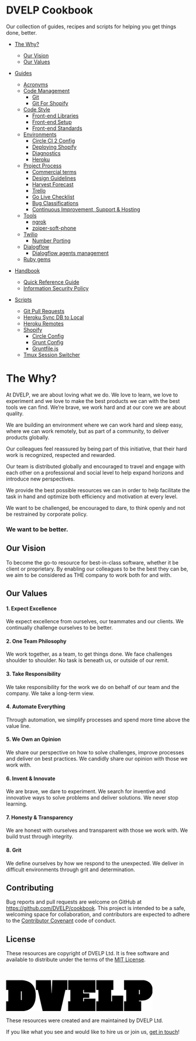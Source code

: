 # DVELP Cookbook

Our collection of guides, recipes and scripts for helping you get things done,
better.

* [The Why?](#the-why)
  * [Our Vision](#our-vision)
  * [Our Values](#our-values)

* [Guides](/guides)
  * [Acronyms](/guides/acronyms.md)
  * [Code Management](/guides/code-management)
    * [Git](/guides/code-management/git.md)
    * [Git For Shopify](/guides/code-management/git-shopify.md)
  * [Code Style](/guides/code-style)
    * [Front-end Libraries](/guides/code-style/frontend-libraries.md)
    * [Front-end Setup](/guides/code-style/frontend-setup.md)
    * [Front-end Standards](/guides/code-style/frontend-standards.md)
  * [Environments](/guides/environments)
    * [Circle CI 2 Config](/guides/environments/circle-ci-2.md)
    * [Deploying Shopify](/guides/environments/deploying-shopify.md)
    * [Diagnostics](/guides/environments/diagnostics.md)
    * [Heroku](/guides/environments/heroku-pipeline.md)
  * [Project Process](/guides/project-process/Readme.md)
    * [Commercial terms](/guides/project-process/commercial-terms.md)
    * [Design Guidelines](/guides/project-process/design-guidelines.md)
    * [Harvest Forecast](/guides/project-process/harvest-forecast.md)
    * [Trello](/guides/project-process/trello.md)
    * [Go Live Checklist](/guides/project-process/go-live-checklist.md)
    * [Bug Classifications](/guides/project-process/bug-classifications.md)
    * [Continuous Improvement, Support & Hosting](/guides/project-process/continuous-improvement-support-and-hosting.md)
  * [Tools](/guides/tools)
    * [ngrok](/guides/tools/ngrok.md)
    * [zoiper-soft-phone](/guides/tools/zoiper-soft-phone.md)
  * [Twilio](/guides/twilio)
    * [Number Porting](/guides/twilio/number-porting.md)
  * [Dialogflow](/guides/dialogflow)
    * [Dialogflow agents management](/guides/dialogflow/agents_management.md)
  * [Ruby gems](/guides/ruby-gems)


* [Handbook](/handbook)
  * [Quick Reference Guide](/handbook/quick-reference.md)
  * [Information Security Policy](/handbook/information-security/README.md)

* [Scripts](/scripts)
  * [Git Pull Requests](/scripts/git_merge_pull_request.sh)
  * [Heroku Sync DB to Local](/scripts/heroku_sync_db_to_local.sh)
  * [Heroku Remotes](/scripts/git_heroku_add.sh)
  * [Shopify](/scripts/shopify)
    * [Circle Config](/scripts/shopify/circle.yml)
    * [Grunt Config](/scripts/shopify/config.yml)
    * [Gruntfile.js](/scripts/shopify/gruntfile.js)
  * [Tmux Session Switcher](/scripts/tmux-session-switch.sh)

# The Why?

At DVELP, we are about loving what we do. We love to learn, we love to
experiment and we love to make the best products we can with the best tools we
can find. We’re brave, we work hard and at our core we are about quality.

We are building an environment where we can work hard and sleep easy, where we
can work remotely, but as part of a community, to deliver products globally.

Our colleagues feel reassured by being part of this initiative, that their hard
work is recognized, respected and rewarded.

Our team is distributed globally and encouraged to travel and engage with each
other on a professional and social level to help expand horizons and introduce
new perspectives.

We provide the best possible resources we can in order to help facilitate the
task in hand and optimize both efficiency and motivation at every level.

We want to be challenged, be encouraged to dare, to think openly and not be
restrained by corporate policy.

### We want to be better.

## Our Vision

To become the go-to resource for best-in-class software, whether it be client or
proprietary. By enabling our colleagues to be the best they can be, we aim to be
considered as THE company to work both for and with.


## Our Values

#### 1. Expect Excellence
We expect excellence from ourselves, our teammates and our clients. We
continually challenge ourselves to be better.


#### 2. One Team Philosophy
We work together, as a team, to get things done. We face challenges shoulder to
shoulder. No task is beneath us, or outside of our remit.


#### 3. Take Responsibility
We take responsibility for the work we do on behalf of our team and the company.
We take a long-term view.


#### 4. Automate Everything
Through automation, we simplify processes and spend more time above the value
line.


#### 5. We Own an Opinion
We share our perspective on how to solve challenges, improve processes and
deliver on best practices. We candidly share our opinion with those we work with.


#### 6. Invent & Innovate
We are brave, we dare to experiment. We search for inventive and innovative ways
to solve problems and deliver solutions. We never stop learning.


#### 7. Honesty & Transparency
We are honest with ourselves and transparent with those we work with. We build
trust through integrity.


#### 8. Grit
We define ourselves by how we respond to the unexpected. We deliver in difficult
environments through grit and determination.


## Contributing
Bug reports and pull requests are welcome on GitHub at https://github.com/DVELP/cookbook. This project is intended to be a safe, welcoming space for collaboration, and contributors are expected to adhere to the [Contributor Covenant](http://contributor-covenant.org/) code of conduct.

## License

These resources are copyright of DVELP Ltd. It is free software and available to distribute under the terms of the [MIT License](http://opensource.org/licenses/MIT).

<br></br>
[![alt text](https://raw.githubusercontent.com/DVELP/cookbook/master/assets/dvelp-logo.png "DVELP logo")](http://dvelp.co.uk)

These resources were created and are maintained by DVELP Ltd.

If you like what you see and would like to hire us or join us, [get in touch](http://dvelp.co.uk)!
